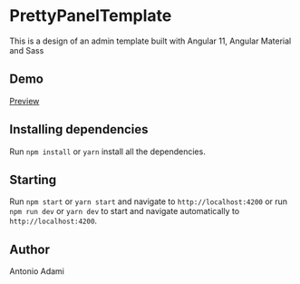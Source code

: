 # PrettyPanelTemplate

This is a design of an admin template built with Angular 11, Angular Material and Sass

## Demo

[Preview](https://antonioadami.github.io/pretty-panel-template/dashboard)

## Installing dependencies

Run `npm install` or `yarn` install all the dependencies.

## Starting

Run `npm start` or `yarn start` and navigate to `http://localhost:4200` or run `npm run dev` or `yarn dev` to start and navigate automatically to `http://localhost:4200`.

## Author

Antonio Adami

